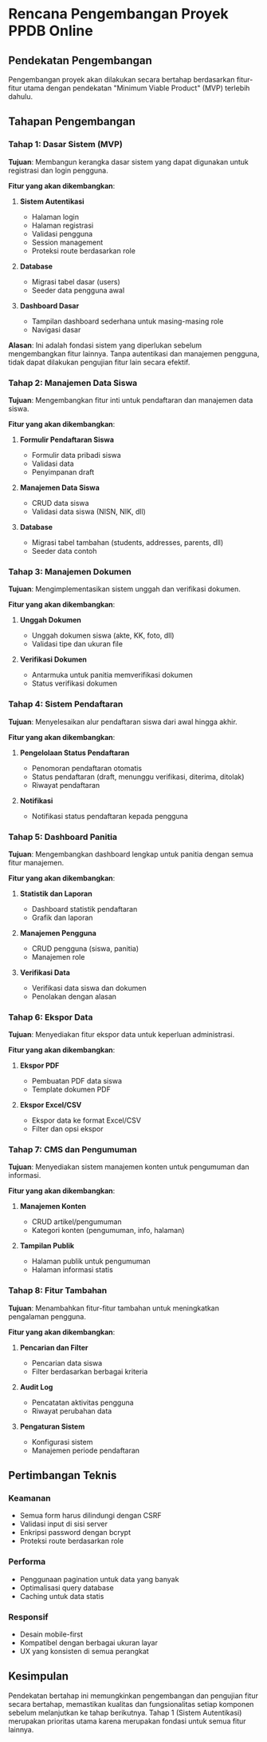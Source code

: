 # Rencana Pengembangan Proyek PPDB Online

## Pendekatan Pengembangan
Pengembangan proyek akan dilakukan secara bertahap berdasarkan fitur-fitur utama dengan pendekatan "Minimum Viable Product" (MVP) terlebih dahulu.

## Tahapan Pengembangan

### Tahap 1: Dasar Sistem (MVP)
**Tujuan**: Membangun kerangka dasar sistem yang dapat digunakan untuk registrasi dan login pengguna.

**Fitur yang akan dikembangkan**:
1. **Sistem Autentikasi**
   - Halaman login
   - Halaman registrasi
   - Validasi pengguna
   - Session management
   - Proteksi route berdasarkan role

2. **Database**
   - Migrasi tabel dasar (users)
   - Seeder data pengguna awal

3. **Dashboard Dasar**
   - Tampilan dashboard sederhana untuk masing-masing role
   - Navigasi dasar

**Alasan**: Ini adalah fondasi sistem yang diperlukan sebelum mengembangkan fitur lainnya. Tanpa autentikasi dan manajemen pengguna, tidak dapat dilakukan pengujian fitur lain secara efektif.

### Tahap 2: Manajemen Data Siswa
**Tujuan**: Mengembangkan fitur inti untuk pendaftaran dan manajemen data siswa.

**Fitur yang akan dikembangkan**:
1. **Formulir Pendaftaran Siswa**
   - Formulir data pribadi siswa
   - Validasi data
   - Penyimpanan draft

2. **Manajemen Data Siswa**
   - CRUD data siswa
   - Validasi data siswa (NISN, NIK, dll)

3. **Database**
   - Migrasi tabel tambahan (students, addresses, parents, dll)
   - Seeder data contoh

### Tahap 3: Manajemen Dokumen
**Tujuan**: Mengimplementasikan sistem unggah dan verifikasi dokumen.

**Fitur yang akan dikembangkan**:
1. **Unggah Dokumen**
   - Unggah dokumen siswa (akte, KK, foto, dll)
   - Validasi tipe dan ukuran file

2. **Verifikasi Dokumen**
   - Antarmuka untuk panitia memverifikasi dokumen
   - Status verifikasi dokumen

### Tahap 4: Sistem Pendaftaran
**Tujuan**: Menyelesaikan alur pendaftaran siswa dari awal hingga akhir.

**Fitur yang akan dikembangkan**:
1. **Pengelolaan Status Pendaftaran**
   - Penomoran pendaftaran otomatis
   - Status pendaftaran (draft, menunggu verifikasi, diterima, ditolak)
   - Riwayat pendaftaran

2. **Notifikasi**
   - Notifikasi status pendaftaran kepada pengguna

### Tahap 5: Dashboard Panitia
**Tujuan**: Mengembangkan dashboard lengkap untuk panitia dengan semua fitur manajemen.

**Fitur yang akan dikembangkan**:
1. **Statistik dan Laporan**
   - Dashboard statistik pendaftaran
   - Grafik dan laporan

2. **Manajemen Pengguna**
   - CRUD pengguna (siswa, panitia)
   - Manajemen role

3. **Verifikasi Data**
   - Verifikasi data siswa dan dokumen
   - Penolakan dengan alasan

### Tahap 6: Ekspor Data
**Tujuan**: Menyediakan fitur ekspor data untuk keperluan administrasi.

**Fitur yang akan dikembangkan**:
1. **Ekspor PDF**
   - Pembuatan PDF data siswa
   - Template dokumen PDF

2. **Ekspor Excel/CSV**
   - Ekspor data ke format Excel/CSV
   - Filter dan opsi ekspor

### Tahap 7: CMS dan Pengumuman
**Tujuan**: Menyediakan sistem manajemen konten untuk pengumuman dan informasi.

**Fitur yang akan dikembangkan**:
1. **Manajemen Konten**
   - CRUD artikel/pengumuman
   - Kategori konten (pengumuman, info, halaman)

2. **Tampilan Publik**
   - Halaman publik untuk pengumuman
   - Halaman informasi statis

### Tahap 8: Fitur Tambahan
**Tujuan**: Menambahkan fitur-fitur tambahan untuk meningkatkan pengalaman pengguna.

**Fitur yang akan dikembangkan**:
1. **Pencarian dan Filter**
   - Pencarian data siswa
   - Filter berdasarkan berbagai kriteria

2. **Audit Log**
   - Pencatatan aktivitas pengguna
   - Riwayat perubahan data

3. **Pengaturan Sistem**
   - Konfigurasi sistem
   - Manajemen periode pendaftaran

## Pertimbangan Teknis

### Keamanan
- Semua form harus dilindungi dengan CSRF
- Validasi input di sisi server
- Enkripsi password dengan bcrypt
- Proteksi route berdasarkan role

### Performa
- Penggunaan pagination untuk data yang banyak
- Optimalisasi query database
- Caching untuk data statis

### Responsif
- Desain mobile-first
- Kompatibel dengan berbagai ukuran layar
- UX yang konsisten di semua perangkat

## Kesimpulan
Pendekatan bertahap ini memungkinkan pengembangan dan pengujian fitur secara bertahap, memastikan kualitas dan fungsionalitas setiap komponen sebelum melanjutkan ke tahap berikutnya. Tahap 1 (Sistem Autentikasi) merupakan prioritas utama karena merupakan fondasi untuk semua fitur lainnya.